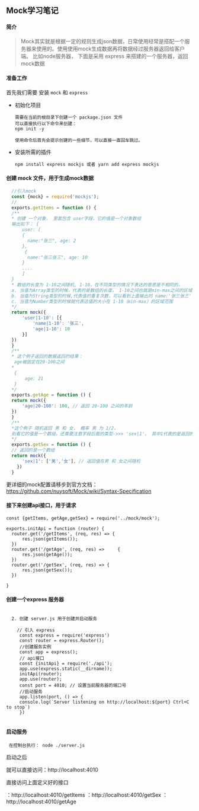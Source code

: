 
## Mock学习笔记
#### 简介

> Mock其实就是根据一定的规则生成json数据，日常使用经常是搭配一个服务器来使用的。使用使用mock生成数据再将数据经过服务器返回给客户端。
比如node服务器， 下面是采用 express 来搭建的一个服务器，返回 mock数据

#### 准备工作

首先我们需要 安装 `mock` 和 `express`
- 初始化项目
  ```
  需要在当前的根目录下创建一个 package.json 文件
  可以直接执行以下命令来创建：
  npm init -y   
  
  使用命令后首先会提示创建的一些细节，可以直接一直回车跳过。
  ```
 - 安装所需的插件
    ```
    npm install express mockjs 或者 yarn add express mockjs 
    ``` 
#### 创建 mock 文件，用于生成mock数据
  ```javascript
    //引入mock
    const {mock} = require('mockjs');
    // 
    exports.getItems = function () {
    /**
    * 创建 一个对象， 里面包含 user字段，它的值是一个对象数组
    输出如下： {
        user: [
        {
          name:"张三", age: 2   
        },
         {
          name:"张三张三", age: 10  
        }
        ....
        ]
    }
    * 数组的长度为 1-10之间随机, 1-10，在不同类型的情况下表达的意思是不相同的，
    a. 当值为Array类型的时候，代表的是数组的长度， 1-10之间也就是min-max之间的区域
    b. 当值为String类型的时候,代表值的重复次数，可以看到上面输出的 name:'张三张三' 就是重复了两次
    c. 当值为Number类型的时候就代表这值的大小在 1-10（min-max）的区域范围
    */
    return mock({
        'user|1-10': [{
            'name|1-10': '张三',
            'age|1-10': 10
        }]
    })
    }
    /**
    * 这个例子返回的数据返回的结果：
     age被固定在20-100之间
    *
     {
         age: 21
     }
    */
    exports.getAge = function () {
    return mock({
        'age|20-100': 100, // 返回 20-100 之间的年龄
    })
    }
    /**
    *这个例子 随机返回 男 和 女， 概率 男 为 1/2，
    别看它的值是一个数组，还需要注意字段后面的类型->>> 'sex|1'， 其中1代表的是返回的值为 1个 ，且返回的概率是 1/值，在下面只有男和女两个值，所以概率是1/2
    */
    exports.getSex = function () {
    // 返回的是一个数组
    return mock({
        'sex|1': ['男','女'], // 返回值在男 和 女之间随机
      })
    }
  ```
  更详细的mock配置请移步到官方文档：https://github.com/nuysoft/Mock/wiki/Syntax-Specification
#### 接下来创建api接口，用于请求
  ```
  const {getItems, getAge,getSex} = require('../mock/mock');

  exports.initApi = function (router) {
    router.get('/getItems', (req, res) => {
        res.json(getItems());
    })
    router.get('/getAge', (req, res) =>     {
        res.json(getAge());
    })
    router.get('/getSex', (req, res) => {
        res.json(getSex());
    })
   
  }
  
  ```

#### 创建一个express 服务器
```
     
  2. 创建 server.js 用于创建并启动服务
    
    // 引入 express 
     const express = require('express')
     const router = express.Router();
     //创建服务实例
     const app = express();
     // api接口
     const {initApi} = require('./api');
     app.use(express.static(__dirname));
     initApi(router);
     app.use(router);
     const port = 4010; // 设置当前服务器的端口号
     //启动服务
     app.listen(port, () => {
     console.log(`Server listening on http://localhost:${port} Ctrl+C to stop`)
     })
     
  ```
  #### 启动服务
  
  ```
   在控制台执行： node ./server.js
  ```
  启动之后
  
  就可以直接访问：http://localhost:4010
  
  直接访问上面定义好的接口
  
  ：http://localhost:4010/getItems
  ：http://localhost:4010/getSex
  ：http://localhost:4010/getAge
  
  
